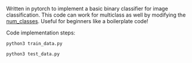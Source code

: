 Written in pytorch to implement a basic binary classifier for image classification. This code can work for multiclass as well by modifying the [num_classes](https://github.com/priya55612/Pytorch_Binary_classifier/blob/master/train_data.py#L50). Useful for beginners like a boilerplate code!


Code implementation steps:

```python3 train_data.py```

```python3 test_data.py```
